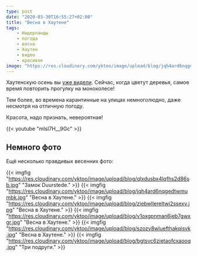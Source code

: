 ```yaml
---
type: post
date: "2020-03-30T16:55:27+02:00"
title: "Весна в Хаутене"
tags:
    - Нидерланды
    - погода
    - весна
    - Хаутен
    - видео
    - красивое
image: "https://res.cloudinary.com/yktoo/image/upload/blog/jqh4ard6nqgedtwmumbk.jpg"
---
```


Хаутенскую осень вы [уже видели](0429). Сейчас, когда цветут деревья, самое время повторить прогулку на моноколесе!

Тем более, во времена карантинные на улицах немноголюдно, даже несмотря на отличную погоду.

<!--more-->

Красота, надо признать, невероятная!

{{< youtube "mIsI7H__9Gc" >}}

## Немного фото

Ещё несколько правдивых весенних фото:

{{< imgfig "https://res.cloudinary.com/yktoo/image/upload/blog/qlxdusbx4lqfhs2d86sb.jpg" "Замок Duurstede." >}}
{{< imgfig "https://res.cloudinary.com/yktoo/image/upload/blog/jqh4ard6nqgedtwmumbk.jpg" "Весна в Хаутене." >}}
{{< imgfig "https://res.cloudinary.com/yktoo/image/upload/blog/ziebwllereltwi2ssexv.jpg" "Весна в Хаутене." >}}
{{< imgfig "https://res.cloudinary.com/yktoo/image/upload/blog/v1oxgpnman6jeb7gwxgr.jpg" "Весна в Хаутене." >}}
{{< imgfig "https://res.cloudinary.com/yktoo/image/upload/blog/szozv8wluefthakqisvk.jpg" "Весна в Хаутене." >}}
{{< imgfig "https://res.cloudinary.com/yktoo/image/upload/blog/bgtsvc6zietaofcxaooq.jpg" "Три подруги." >}}
